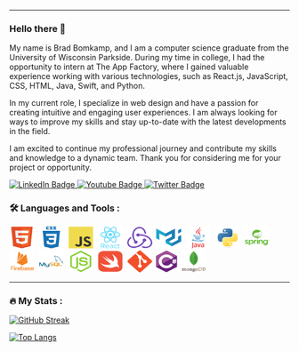 
<!--

<div id="header" align="center">
  <img src="https://i.ibb.co/tYzsQft/Blue-Purple-Simple-Minimalist-Linked-In-Career-Page-Banner.png" />
</div>
-->


<hr />

### Hello there 👋

My name is Brad Bomkamp, and I am a computer science graduate from the University of Wisconsin Parkside. During my time in college, I had the opportunity to intern at The App Factory, where I gained valuable experience working with various technologies, such as React.js, JavaScript, CSS, HTML, Java, Swift, and Python.


In my current role, I specialize in web design and have a passion for creating intuitive and engaging user experiences. I am always looking for ways to improve my skills and stay up-to-date with the latest developments in the field.


I am excited to continue my professional journey and contribute my skills and knowledge to a dynamic team. Thank you for considering me for your project or opportunity.

<div id="badges">
  <a href="https://www.linkedin.com/in/brad-bomkamp/">
    <img src="https://img.shields.io/badge/LinkedIn-blue?style=for-the-badge&logo=linkedin&logoColor=white" alt="LinkedIn Badge"/>
  </a>
  
  
  <a href="https://www.youtube.com/channel/UCzBNQiDIoXESAhQP-JKRdOA">
    <img src="https://img.shields.io/badge/YouTube-red?style=for-the-badge&logo=youtube&logoColor=white" alt="Youtube Badge"/>
  </a>
 
  <a href="https://twitter.com/BradBomkamp">
    <img src="https://img.shields.io/badge/Twitter-blue?style=for-the-badge&logo=twitter&logoColor=white" alt="Twitter Badge"/>
  </a>
<!-- </div>
<img src="https://komarev.com/ghpvc/?username=bbomkamp&style=flat-square&color=blue" alt=""/>
<hr /> -->


### :hammer_and_wrench: Languages and Tools :

 <div>
  <img src="https://github.com/devicons/devicon/blob/master/icons/html5/html5-original.svg" title="HTML5" alt="HTML" width="45" height="40"/>&nbsp;
  <img src="https://github.com/devicons/devicon/blob/master/icons/css3/css3-plain-wordmark.svg"  title="CSS3" alt="CSS" width="45" height="40"/>&nbsp;
  <img src="https://github.com/devicons/devicon/blob/master/icons/javascript/javascript-original.svg" title="JavaScript" alt="JavaScript" width="45" height="40"/>&nbsp;
  <img src="https://github.com/devicons/devicon/blob/master/icons/react/react-original-wordmark.svg" title="React" alt="React" width="45" height="40"/>&nbsp;
  <img src="https://github.com/devicons/devicon/blob/master/icons/redux/redux-original.svg" title="Redux" alt="Redux " width="45" height="40"/>&nbsp;
   <img src="https://github.com/devicons/devicon/blob/master/icons/materialui/materialui-original.svg" title="Material UI" alt="Material UI" width="45" height="40"/>&nbsp;
  <img src="https://github.com/devicons/devicon/blob/master/icons/java/java-original-wordmark.svg" title="Java" alt="Java" width="45" height="40"/>&nbsp;
  <img src="https://github.com/devicons/devicon/blob/master/icons/python/python-original.svg" title="Gatsby"  alt="Gatsby" width="45" height="40"/>&nbsp;
  <img src="https://github.com/devicons/devicon/blob/master/icons/spring/spring-original-wordmark.svg" title="Spring" alt="Spring" width="45" height="40"/>&nbsp;
  <img src="https://github.com/devicons/devicon/blob/master/icons/firebase/firebase-plain-wordmark.svg" title="Firebase" alt="Firebase" width="45" height="40"/>&nbsp;
  <img src="https://github.com/devicons/devicon/blob/master/icons/mysql/mysql-original-wordmark.svg" title="MySQL"  alt="MySQL" width="45" height="40"/>&nbsp;
  <img src="https://github.com/devicons/devicon/blob/master/icons/nodejs/nodejs-original.svg" title="NodeJS" alt="NodeJS" width="45" height="40"/>&nbsp;
  <img src="https://github.com/devicons/devicon/blob/master/icons/swift/swift-original.svg" title="AWS" alt="AWS" width="45" height="40"/>&nbsp;
  <img src="https://github.com/devicons/devicon/blob/master/icons/git/git-original.svg" title="Git" **alt="Git" width="45" height="40"/>
  <img src="https://github.com/devicons/devicon/blob/master/icons/csharp/csharp-original.svg" title="Csharp" **alt="csharp" width="45" height="40"/>
  <img src="https://github.com/devicons/devicon/blob/master/icons/mongodb/mongodb-original-wordmark.svg" title="Mongo" **alt="mongo" width="45" height="40"/>

</div>
<hr />


### :fire: My Stats :
[![GitHub Streak](http://github-readme-streak-stats.herokuapp.com?user=bbomkamp&theme=dark&background=000000)](https://git.io/streak-stats)

[![Top Langs](https://github-readme-stats.vercel.app/api/top-langs/?username=bbomkamp&layout=compact&theme=vision-friendly-dark)](https://github.com/anuraghazra/github-readme-stats)




<!--
**bbomkamp/bbomkamp** is a ✨ _special_ ✨ repository because its `README.md` (this file) appears on your GitHub profile.

Here are some ideas to get you started:

- 🔭 I’m currently working on ...
- 🌱 I’m currently learning ...
- 👯 I’m looking to collaborate on ...
- 🤔 I’m looking for help with ...
- 💬 Ask me about ...
- 📫 How to reach me: ...
- 😄 Pronouns: ...
- ⚡ Fun fact: ...
-->

